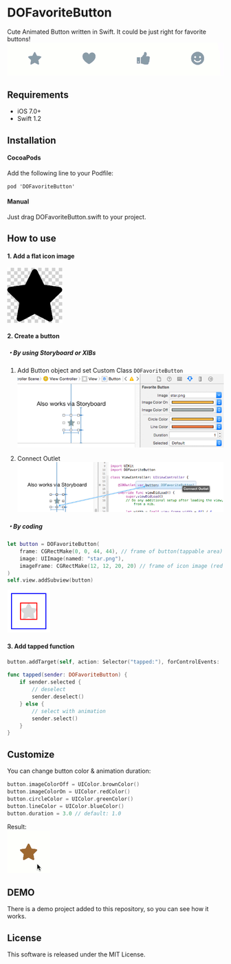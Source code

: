 # DOFavoriteButton

Cute Animated Button written in Swift.
It could be just right for favorite buttons!
![Demo](https://raw.githubusercontent.com/okmr-d/okmr-d.github.io/master/img/DOFavoriteButton/demo.gif)

## Requirements
* iOS 7.0+
* Swift 1.2

## Installation
#### CocoaPods
Add the following line to your Podfile:
```
pod 'DOFavoriteButton'
```

#### Manual
Just drag DOFavoriteButton.swift to your project.

## How to use
#### 1. Add a flat icon image
![Flat Icon Image](https://raw.githubusercontent.com/okmr-d/okmr-d.github.io/master/img/DOFavoriteButton/flatIconImage.png)

#### 2. Create a button
##### ・By using Storyboard or XIBs
1. Add Button object and set Custom Class `DOFavoriteButton`  
![via Storyboard](https://raw.githubusercontent.com/okmr-d/okmr-d.github.io/master/img/DOFavoriteButton/storyboard.png)

2. Connect Outlet  
![connect outlet](https://raw.githubusercontent.com/okmr-d/okmr-d.github.io/master/img/DOFavoriteButton/connect.png)

##### ・By coding
```swift
let button = DOFavoriteButton(
    frame: CGRectMake(0, 0, 44, 44), // frame of button(tappable area) (blue frame in the picture below)
    image: UIImage(named: "star.png"),
    imageFrame: CGRectMake(12, 12, 20, 20) // frame of icon image (red frame in the picture below)
)
self.view.addSubview(button)
```
![Frames](https://raw.githubusercontent.com/okmr-d/okmr-d.github.io/master/img/DOFavoriteButton/frames.png)

#### 3. Add tapped function
```swift
button.addTarget(self, action: Selector("tapped:"), forControlEvents: .TouchUpInside)
```
```swift
func tapped(sender: DOFavoriteButton) {
    if sender.selected {
        // deselect
        sender.deselect()
    } else {
        // select with animation
        sender.select()
    }
}
```

## Customize
You can change button color & animation duration:
```swift
button.imageColorOff = UIColor.brownColor()
button.imageColorOn = UIColor.redColor()
button.circleColor = UIColor.greenColor()
button.lineColor = UIColor.blueColor()
button.duration = 3.0 // default: 1.0
```
Result:  
![Customize](https://raw.githubusercontent.com/okmr-d/okmr-d.github.io/master/img/DOFavoriteButton/changeColor.gif)

## DEMO
There is a demo project added to this repository, so you can see how it works.

## License
This software is released under the MIT License.
